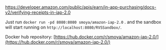 https://developer.amazon.com/public/apis/earn/in-app-purchasing/docs-v2/verifying-receipts-in-iap-2.0

Just run `docker run -pd 8080:8080 smoya/amazon-iap-2.0` . and the sandbox will start running on `http://localhost:8080/RVSSandbox/`.

Docker hub repository: [https://hub.docker.com/r/smoya/amazon-iap-2.0/](https://hub.docker.com/r/smoya/amazon-iap-2.0/)
